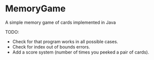 # MemoryGame
A simple memory game of cards implemented in Java

TODO:
- Check for that program works in all possible cases.
- Check for index out of bounds errors.
- Add a score system (number of times you peeked a pair of cards).
